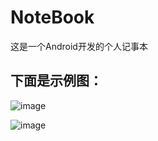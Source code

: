 # NoteBook
这是一个Android开发的个人记事本
## 下面是示例图：

![image](https://github.com/sgynb111/NoteBook/assets/92137638/3a32ce84-1e8d-4e3b-ab94-0e5b31253d12)

![image](https://github.com/sgynb111/NoteBook/assets/92137638/78681b64-9f50-403b-8892-953fb733cf9e)

